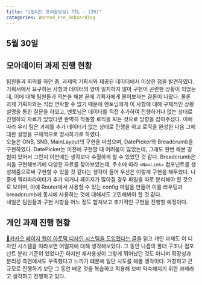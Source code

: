 ```yaml
---
title: "[원티드 프리온보딩] TIL - (20)"
categories: Wanted_Pre_Onboarding
---
```


## 5월 30일

## 모아데이터 과제 진행 현황

팀원들과 회의를 하던 중, 과제의 기획서와 제공된 데이터에서 이상한 점을 발견하였다. 기획서에서 요구하는 사항과 데이터의 양이 일치하지 않아 구현이 곤란한 상황이 되었는데, 이에 대해 팀원들과 의논을 해본 끝에 기획자에게 물어보자는 결론이 나왔다. 물론 과제 기획자와는 직접 연락할 수 없기 때문에 멘토님에게 이 사항에 대해 구체적인 상황 설명을 통한 질문을 하였고, 멘토님은 데이터를 직접 추가하여 진행하거나 없는 상태로 진행하되 자료가 있었다면 완벽히 작동할 로직을 짜는 것으로 방향을 잡아주셨다. 이에 따라 우리 팀은 과제를 추가 데이터가 없는 상태로 진행을 하고 로직을 완성한 다음 그에 대한 설명을 구체적으로 명시하기로 하였다.  
오늘은 GNB, SNB, MainLayout의 구현을 마쳤으며, DatePicker와 Breadcrumb을 구현하였다. DatePicker는 이전에 구현할 때 어려움이 많았는데, 그래도 한번 해본 경험이 있어서 그런지 이번에는 생각보다 수월하게 할 수 있었던 것 같다. Breadcrumb은 처음 구현해보기에 다양한 자료를 찾아보았는데, 주소에 따라 `<NavLink>` 컴포넌트를 생성해줌으로써 구현할 수 있을 것 같다는 생각이 들어 우선은 이렇게 구현을 해두었다. 나중에 쿼리파라미터가 추가 되거나 페이지가 많아질 경우 파일을 따로 분리해야 할 것으로 보이며, 아예 Router에서 사용할 수 있는 config 파일을 만들어 이를 라우팅과 breadcrumb에 동시에 사용하는 것에 대해서도 고민해봐야 할 것 같다.  
내일은 팀원들과 구현 사항을 어느 정도 합쳐보고 추가적인 구현을 진행할 예정이다.

## 개인 과제 진행 현황

[🔗카카오 페이지 웹이 아토믹 디자인 시스템을 도입했다는 글](https://fe-developers.kakaoent.com/2022/220505-how-page-part-use-atomic-design-system/)을 읽고 개인 과제도 이 디자인 시스템을 따라보면 어떨지에 대해 생각해보았다. 그 동안 나름의 폴더 구조나 컴포넌트 분리 기준이 있었다곤 하지만 재사용성이 그렇게 뛰어났던 것도 아니며 확장성과 분리성 측면에서도 부족했다고 느끼기 떄문에 일단 시도를 해볼 생각이다. 거창하고 큰 규모로 진행하기 보단 그 동안 배운 것을 복습하고 적용해 보며 익숙해지기 위한 과제라고 생각하고 진행하고 있다.
